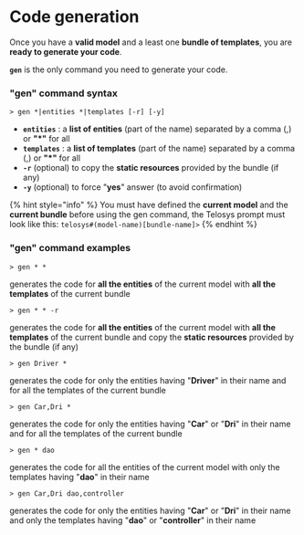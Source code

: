 # Code generation

Once you have a **valid model** and a least one **bundle of templates**, you are **ready to generate your code**.

**`gen`** is the only command you need to generate your code.

### "gen" command syntax

```text
> gen *|entities *|templates [-r] [-y]
```

* **`entities`** : a **list of entities** \(part of the name\) separated by a comma \(,\) or **"\*"** for all
* **`templates`** : a **list of templates** \(part of the name\) separated by a comma \(,\) or **"\*"** for all
* **`-r`**  \(optional\) to copy the **static resources** provided by the bundle \(if any\)
* **`-y`**  \(optional\) to force "**yes**" answer \(to avoid confirmation\)

{% hint style="info" %}
You must have defined the **current model** and the **current bundle** before using the gen command, the Telosys prompt must look like this: `telosys#(model-name)[bundle-name]>`
{% endhint %}

### "gen" command examples

```text
> gen * *
```

generates the code for **all the entities** of the current model with **all the templates** of the current bundle



```text
> gen * * -r
```

generates the code for **all the entities** of the current model with **all the templates** of the current bundle and copy the **static resources** provided by the bundle \(if any\)



```text
> gen Driver *
```

generates the code for only the entities having "**Driver**" in their name and for all the templates of the current bundle



```text
> gen Car,Dri *
```

generates the code for only the entities having "**Car**" or "**Dri**" in their name and for all the templates of the current bundle



```text
> gen * dao
```

generates the code for all the entities of the current model with only the templates having "**dao**" in their name

 

```text
> gen Car,Dri dao,controller
```

generates the code for only the entities having "**Car**" or "**Dri**" in their name and only the templates having "**dao**" or "**controller**" in their name

